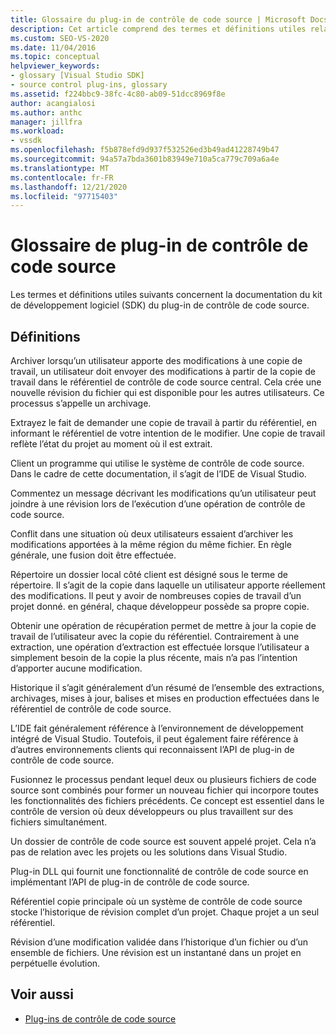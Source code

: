 ```yaml
---
title: Glossaire du plug-in de contrôle de code source | Microsoft Docs
description: Cet article comprend des termes et définitions utiles relatifs à la documentation du kit de développement logiciel (SDK) du plug-in de contrôle de code source.
ms.custom: SEO-VS-2020
ms.date: 11/04/2016
ms.topic: conceptual
helpviewer_keywords:
- glossary [Visual Studio SDK]
- source control plug-ins, glossary
ms.assetid: f224bbc9-38fc-4c80-ab09-51dcc8969f8e
author: acangialosi
ms.author: anthc
manager: jillfra
ms.workload:
- vssdk
ms.openlocfilehash: f5b878efd9d937f532526ed3b49ad41228749b47
ms.sourcegitcommit: 94a57a7bda3601b83949e710a5ca779c709a6a4e
ms.translationtype: MT
ms.contentlocale: fr-FR
ms.lasthandoff: 12/21/2020
ms.locfileid: "97715403"
---
```

# <a name="source-control-plug-in-glossary"></a>Glossaire de plug-in de contrôle de code source
Les termes et définitions utiles suivants concernent la documentation du kit de développement logiciel (SDK) du plug-in de contrôle de code source.

## <a name="definitions"></a>Définitions
 Archiver lorsqu’un utilisateur apporte des modifications à une copie de travail, un utilisateur doit envoyer des modifications à partir de la copie de travail dans le référentiel de contrôle de code source central. Cela crée une nouvelle révision du fichier qui est disponible pour les autres utilisateurs. Ce processus s’appelle un archivage.

 Extrayez le fait de demander une copie de travail à partir du référentiel, en informant le référentiel de votre intention de le modifier. Une copie de travail reflète l’état du projet au moment où il est extrait.

 Client un programme qui utilise le système de contrôle de code source. Dans le cadre de cette documentation, il s’agit de l’IDE de Visual Studio.

 Commentez un message décrivant les modifications qu’un utilisateur peut joindre à une révision lors de l’exécution d’une opération de contrôle de code source.

 Conflit dans une situation où deux utilisateurs essaient d’archiver les modifications apportées à la même région du même fichier. En règle générale, une fusion doit être effectuée.

 Répertoire un dossier local côté client est désigné sous le terme de répertoire. Il s’agit de la copie dans laquelle un utilisateur apporte réellement des modifications. Il peut y avoir de nombreuses copies de travail d’un projet donné. en général, chaque développeur possède sa propre copie.

 Obtenir une opération de récupération permet de mettre à jour la copie de travail de l’utilisateur avec la copie du référentiel. Contrairement à une extraction, une opération d’extraction est effectuée lorsque l’utilisateur a simplement besoin de la copie la plus récente, mais n’a pas l’intention d’apporter aucune modification.

 Historique il s’agit généralement d’un résumé de l’ensemble des extractions, archivages, mises à jour, balises et mises en production effectuées dans le référentiel de contrôle de code source.

 L’IDE fait généralement référence à l’environnement de développement intégré de Visual Studio. Toutefois, il peut également faire référence à d’autres environnements clients qui reconnaissent l’API de plug-in de contrôle de code source.

 Fusionnez le processus pendant lequel deux ou plusieurs fichiers de code source sont combinés pour former un nouveau fichier qui incorpore toutes les fonctionnalités des fichiers précédents. Ce concept est essentiel dans le contrôle de version où deux développeurs ou plus travaillent sur des fichiers simultanément.

 Un dossier de contrôle de code source est souvent appelé projet. Cela n’a pas de relation avec les projets ou les solutions dans Visual Studio.

 Plug-in DLL qui fournit une fonctionnalité de contrôle de code source en implémentant l’API de plug-in de contrôle de code source.

 Référentiel copie principale où un système de contrôle de code source stocke l’historique de révision complet d’un projet. Chaque projet a un seul référentiel.

 Révision d’une modification validée dans l’historique d’un fichier ou d’un ensemble de fichiers. Une révision est un instantané dans un projet en perpétuelle évolution.

## <a name="see-also"></a>Voir aussi
- [Plug-ins de contrôle de code source](../extensibility/source-control-plug-ins.md)
